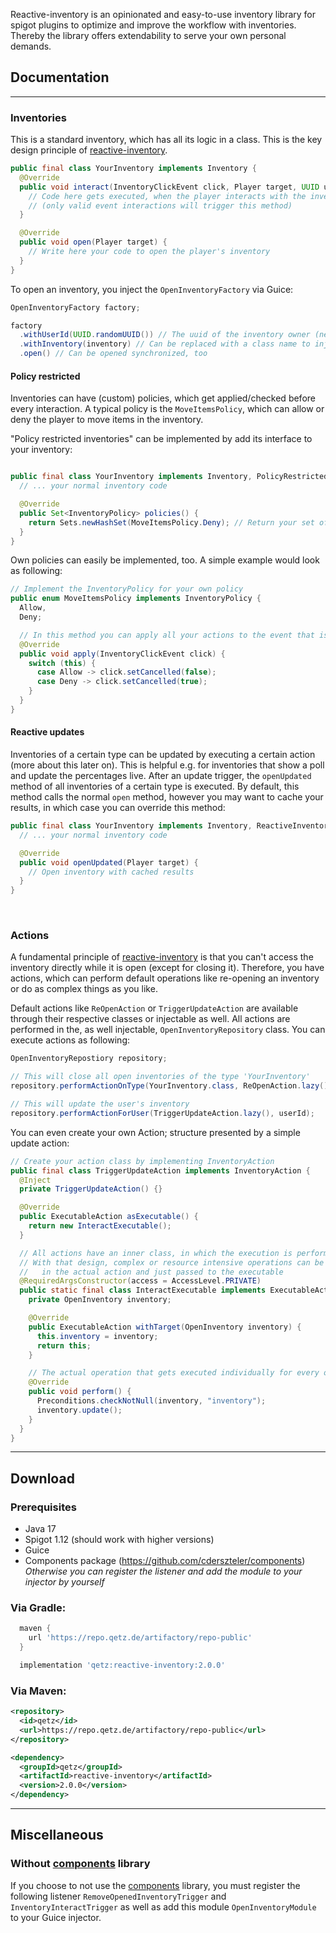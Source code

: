 Reactive-inventory is an opinionated and easy-to-use inventory library
for spigot plugins to optimize and improve the workflow with inventories. Thereby
the library offers extendability to serve your own personal demands.

## Documentation

<hr>

### Inventories

This is a standard inventory, which has all its logic in a class. This is the key
design principle of [reactive-inventory](https://github.com/cderszteler/reactive-inventory).

```java
public final class YourInventory implements Inventory {
  @Override
  public void interact(InventoryClickEvent click, Player target, UUID userId) {
    // Code here gets executed, when the player interacts with the inventory
    // (only valid event interactions will trigger this method)
  }

  @Override
  public void open(Player target) {
    // Write here your code to open the player's inventory
  }
}
```

To open an inventory, you inject the `OpenInventoryFactory` via Guice:

```java
OpenInventoryFactory factory;

factory
  .withUserId(UUID.randomUUID()) // The uuid of the inventory owner (needs to be a player)
  .withInventory(inventory) // Can be replaced with a class name to inject an inventory
  .open() // Can be opened synchronized, too

```

#### Policy restricted

Inventories can have (custom) policies, which get applied/checked before every
interaction. A typical policy is the `MoveItemsPolicy`, which can allow or deny
the player to move items in the inventory.

"Policy restricted inventories" can be implemented by add its interface
to your inventory:
```java

public final class YourInventory implements Inventory, PolicyRestrictedInventory {
  // ... your normal inventory code

  @Override
  public Set<InventoryPolicy> policies() {
    return Sets.newHashSet(MoveItemsPolicy.Deny); // Return your set of policies for your custom inventory
  }
}

```

Own policies can easily be implemented, too. A simple example would look as following:

```java
// Implement the InventoryPolicy for your own policy
public enum MoveItemsPolicy implements InventoryPolicy {
  Allow,
  Deny;

  // In this method you can apply all your actions to the event that is then passed to the inventory
  @Override
  public void apply(InventoryClickEvent click) {
    switch (this) {
      case Allow -> click.setCancelled(false);
      case Deny -> click.setCancelled(true);
    }
  }
}
```

#### Reactive updates

Inventories of a certain type can be updated by executing a certain action
(more about this later on). This is helpful e.g. for inventories that show a
poll and update the percentages live.
After an update trigger, the `openUpdated` method of
all inventories of a certain type is executed. By default, this method calls the
normal `open` method, however you may want to cache your results, in which case
you can override this method:

```java
public final class YourInventory implements Inventory, ReactiveInventory {
  // ... your normal inventory code

  @Override
  public void openUpdated(Player target) {
    // Open inventory with cached results
  }
}
```

<br>

### Actions

A fundamental principle of [reactive-inventory](https://github.com/cderszteler/reactive-inventory)
is that you can't access the inventory directly while it is open (except for closing it).
Therefore, you have actions, which can perform default operations like re-opening an inventory or
do as complex things as you like.

Default actions like `ReOpenAction` or `TriggerUpdateAction` are available through
their respective classes or injectable as well.
All actions are performed in the, as well injectable, `OpenInventoryRepository` class.
You can execute actions as following:


```java
OpenInventoryRepostiory repository;

// This will close all open inventories of the type 'YourInventory'
repository.performActionOnType(YourInventory.class, ReOpenAction.lazy());

// This will update the user's inventory
repository.performActionForUser(TriggerUpdateAction.lazy(), userId);
```

You can even create your own Action; structure presented by a simple update action:

```java
// Create your action class by implementing InventoryAction
public final class TriggerUpdateAction implements InventoryAction {
  @Inject
  private TriggerUpdateAction() {}

  @Override
  public ExecutableAction asExecutable() {
    return new InteractExecutable();
  }

  // All actions have an inner class, in which the execution is performed later on.
  // With that design, complex or resource intensive operations can be executed
  //   in the actual action and just passed to the executable
  @RequiredArgsConstructor(access = AccessLevel.PRIVATE)
  public static final class InteractExecutable implements ExecutableAction {
    private OpenInventory inventory;

    @Override
    public ExecutableAction withTarget(OpenInventory inventory) {
      this.inventory = inventory;
      return this;
    }

    // The actual operation that gets executed individually for every open inventory
    @Override
    public void perform() {
      Preconditions.checkNotNull(inventory, "inventory");
      inventory.update();
    }
  }
}
```

<hr>

## Download

### Prerequisites

- Java 17
- Spigot 1.12 (should work with higher versions)
- Guice
- Components package (https://github.com/cderszteler/components)
  _Otherwise you can register the listener and add the module to your injector by yourself_


### Via Gradle:

```groovy
  maven {
    url 'https://repo.qetz.de/artifactory/repo-public'
  }
```

```groovy
  implementation 'qetz:reactive-inventory:2.0.0'
```

### Via Maven:

```xml
<repository>
  <id>qetz</id>
  <url>https://repo.qetz.de/artifactory/repo-public</url>
</repository>
```

```xml
<dependency>
  <groupId>qetz</groupId>
  <artifactId>reactive-inventory</artifactId>
  <version>2.0.0</version>
</dependency>
```

<hr>

## Miscellaneous

### Without [components](https://github.com/cderszteler/components) library

If you choose to not use the
[components](https://github.com/cderszteler/components) library,
you must register the following listener `RemoveOpenedInventoryTrigger` and
`InventoryInteractTrigger` as well as add this module `OpenInventoryModule`
to your Guice injector.
